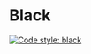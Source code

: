 # Black

[![Code style: black](https://img.shields.io/badge/code%20style-black-000000.svg)](https://github.com/psf/black)

